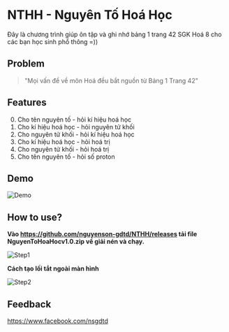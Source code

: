 # NTHH - Nguyên Tố Hoá Học
Đây là chương trình giúp ôn tập và ghi nhớ bảng 1 trang 42 SGK Hoá 8 cho các bạn học sinh phổ thông =))

## Problem
> "Mọi vấn đề về môn Hoá đều bắt nguồn từ Bảng 1 Trang 42"
## Features
0. Cho tên nguyên tố   - hỏi kí hiệu hoá học
1. Cho kí hiệu hoá học - hỏi nguyên tử khối
2. Cho nguyên tử khối  - hỏi kí hiệu hoá học
3. Cho kí hiệu hoá học - hỏi hoá trị
4. Cho nguyên tử khối  - hỏi hoá trị
5. Cho tên nguyên tố   - hỏi số proton
## Demo
![Demo](https://i.imgur.com/t2PdoEg.png)
## How to use?
**Vào https://github.com/nguyenson-gdtd/NTHH/releases tải file NguyenToHoaHocv1.0.zip về giải nén và chạy.**

![Step1](https://i.imgur.com/GBAtCFd.png)


**Cách tạo lối tắt ngoài màn hình**

![Step2](https://i.imgur.com/FVifOpJ.png)
## Feedback
https://www.facebook.com/nsgdtd
